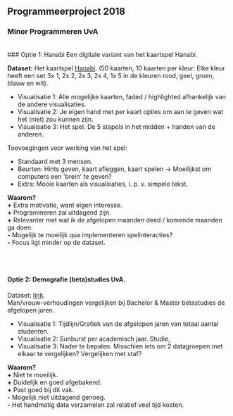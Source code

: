 ## Programmeerproject 2018
### Minor Programmeren UvA

</br>
### Optie 1: Hanabi
Een digitale variant van het kaartspel Hanabi. 

**Dataset:** Het kaartspel [Hanabi](https://en.wikipedia.org/wiki/Hanabi_(card_game)).
(50 kaarten, 10 kaarten per kleur: Elke kleur heeft een set 3x 1, 2x 2, 2x 3, 2x 4, 1x 5 in de kleuren rood, geel, groen, blauw en wit).

* Visualisatie 1: Alle mogelijke kaarten, faded / highlighted afhankelijk van de andere visualisaties. 
* Visualisatie 2: Je eigen hand met per kaart opties om aan te geven wat het (niet) zou kunnen zijn.
* Visualisatie 3: Het spel. De 5 stapels in het midden + handen van de anderen. 

Toevoegingen voor werking van het spel: 
* Standaard met 3 mensen. 
* Beurten: Hints geven, kaart afleggen, kaart spelen -> Moeilijkst om computers een 'brein' te geven?
* Extra: Mooie kaarten als visualisaties, i. p. v. simpele tekst. 

**Waarom?**  
**+** Extra motivatie, want eigen interesse.  
**+** Programmeren zal uitdagend zijn.  
**+** Relevanter met wat ik de afgelopen maanden deed / komende maanden ga doen.  
**-** Mogelijk te moeilijk qua implementeren spelinteracties?  
**-** Focus ligt minder op de dataset.  


</br></br>
#### Optie 2: Demografie (bèta)studies UvA.
Dataset: [link](https://public.tableau.com/views/FeitenenCijfers/Students?:embed=y&:toolbar=no&:toolbar=no&:display_count=no&:display_count=no&:showVizHome=nohttps://public.tableausoftware.com/views/FeitenenCijfers "UvA").  
Man/vrouw-verhoudingen vergelijken bij Bachelor & Master bètastudies de afgelopen jaren.

* Visualisatie 1: Tijdlijn/Grafiek van de afgelopen jaren van totaal aantal studenten.
* Visualisatie 2: Sunburst per academisch jaar. Studie, 
* Visualisatie 3: Nader te bepalen. Misschien iets om 2 datagroepen met elkaar te vergelijken? Vergelijken met staf?

**Waarom?**  
**+** Niet te moeilijk.  
**+** Duidelijk en goed afgebakend.  
**+** Past goed bij dit vak.  
**-** Mogelijk niet uitdagend genoeg.  
**-** Het handmatig data verzamelen zal relatief veel tijd kosten.

